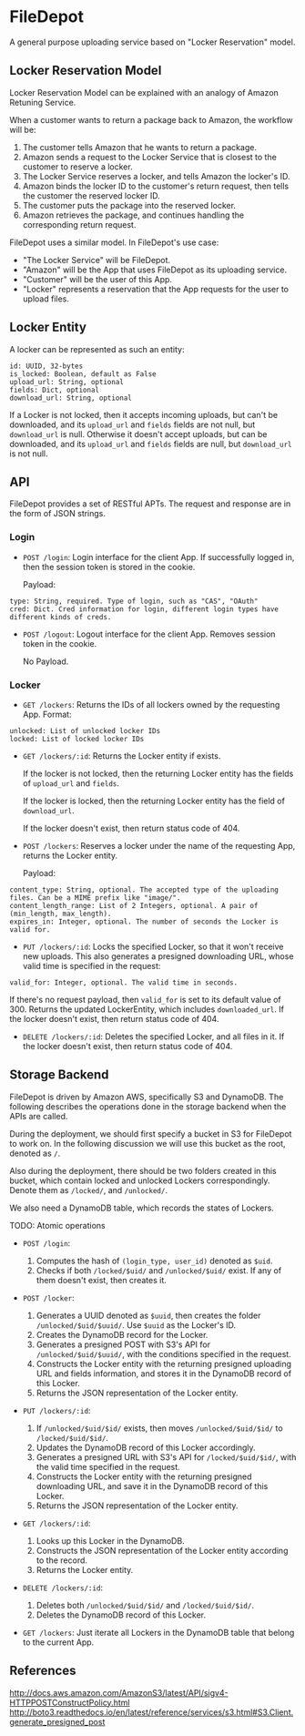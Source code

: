 # FileDepot
A general purpose uploading service based on "Locker Reservation" model.

## Locker Reservation Model
Locker Reservation Model can be explained with an analogy of Amazon Retuning Service.

When a customer wants to return a package back to Amazon, the workflow will be:

1. The customer tells Amazon that he wants to return a package.
2. Amazon sends a request to the Locker Service that is closest to the customer to reserve a locker.
3. The Locker Service reserves a locker, and tells Amazon the locker's ID.
4. Amazon binds the locker ID to the customer's return request, then tells the customer the reserved locker ID.
5. The customer puts the package into the reserved locker.
6. Amazon retrieves the package, and continues handling the corresponding return request.

FileDepot uses a similar model.
In FileDepot's use case:

- "The Locker Service" will be FileDepot.
- "Amazon" will be the App that uses FileDepot as its uploading service.
- "Customer" will be the user of this App.
- "Locker" represents a reservation that the App requests for the user to upload files.

## Locker Entity
A locker can be represented as such an entity:
```
id: UUID, 32-bytes
is_locked: Boolean, default as False
upload_url: String, optional
fields: Dict, optional
download_url: String, optional
```

If a Locker is not locked, then it accepts incoming uploads, but can't be downloaded, and its `upload_url` and `fields` fields are not null, but `download_url` is null.
Otherwise it doesn't accept uploads, but can be downloaded, and its `upload_url` and `fields` fields are null, but `download_url` is not null.

## API
FileDepot provides a set of RESTful APTs. The request and response are in the form of JSON strings.

### Login
- `POST /login`: Login interface for the client App. If successfully logged in, then the session token is stored in the cookie.

  Payload:
```
type: String, required. Type of login, such as "CAS", "OAuth"
cred: Dict. Cred information for login, different login types have different kinds of creds.
```

- `POST /logout`: Logout interface for the client App. Removes session token in the cookie.

  No Payload.

### Locker
- `GET /lockers`: Returns the IDs of all lockers owned by the requesting App.
  Format:
```
unlocked: List of unlocked locker IDs
locked: List of locked locker IDs
```

- `GET /lockers/:id`: Returns the Locker entity if exists.

  If the locker is not locked, then the returning Locker entity has the fields of `upload_url` and `fields`.

  If the locker is locked, then the returning Locker entity has the field of `download_url`.

  If the locker doesn't exist, then return status code of 404.

- `POST /lockers`: Reserves a locker under the name of the requesting App, returns the Locker entity.

  Payload:
```
content_type: String, optional. The accepted type of the uploading files. Can be a MIME prefix like "image/".
content_length_range: List of 2 Integers, optional. A pair of (min_length, max_length).
expires_in: Integer, optional. The number of seconds the Locker is valid for.
```

- `PUT /lockers/:id`: Locks the specified Locker, so that it won't receive new uploads.
  This also generates a presigned downloading URL, whose valid time is specified in the request:
```
valid_for: Integer, optional. The valid time in seconds.
```
  If there's no request payload, then `valid_for` is set to its default value of 300.
  Returns the updated LockerEntity, which includes `downloaded_url`.
  If the locker doesn't exist, then return status code of 404.

- `DELETE /lockers/:id`: Deletes the specified Locker, and all files in it.
  If the locker doesn't exist, then return status code of 404.

## Storage Backend
FileDepot is driven by Amazon AWS, specifically S3 and DynamoDB.
The following describes the operations done in the storage backend when the APIs are called.

During the deployment, we should first specify a bucket in S3 for FileDepot to work on.
In the following discussion we will use this bucket as the root, denoted as `/`.

Also during the deployment, there should be two folders created in this bucket, which contain locked and unlocked Lockers correspondingly.
Denote them as `/locked/`, and `/unlocked/`. 

We also need a DynamoDB table, which records the states of Lockers.

TODO: Atomic operations

- `POST /login`:
  1. Computes the hash of `(login_type, user_id)` denoted as `$uid`.
  2. Checks if both `/locked/$uid/` and `/unlocked/$uid/` exist. If any of them doesn't exist, then creates it.

- `POST /locker`:
  1. Generates a UUID denoted as `$uuid`, then creates the folder `/unlocked/$uid/$uuid/`. Use `$uuid` as the Locker's ID.
  2. Creates the DynamoDB record for the Locker.
  3. Generates a presigned POST with S3's API for `/unlocked/$uid/$uuid/`, with the conditions specified in the request.
  4. Constructs the Locker entity with the returning presigned uploading URL and fields information, and stores it in the DynamoDB record of this Locker.
  5. Returns the JSON representation of the Locker entity.

- `PUT /lockers/:id`:
  1. If `/unlocked/$uid/$id/` exists, then moves `/unlocked/$uid/$id/` to `/locked/$uid/$id/`.
  2. Updates the DynamoDB record of this Locker accordingly.
  3. Generates a presigned URL with S3's API for `/locked/$uid/$id/`, with the valid time specified in the request.
  4. Constructs the Locker entity with the returning presigned downloading URL, and save it in the DynamoDB record of this Locker.
  4. Returns the JSON representation of the Locker entity.

- `GET /lockers/:id`:
  1. Looks up this Locker in the DynamoDB.
  2. Constructs the JSON representation of the Locker entity according to the record.
  3. Returns the Locker entity.

- `DELETE /lockers/:id`:
  1. Deletes both `/unlocked/$uid/$id/` and `/locked/$uid/$id/`.
  2. Deletes the DynamoDB record of this Locker.

- `GET /lockers`: Just iterate all Lockers in the DynamoDB table that belong to the current App.

## References
http://docs.aws.amazon.com/AmazonS3/latest/API/sigv4-HTTPPOSTConstructPolicy.html
http://boto3.readthedocs.io/en/latest/reference/services/s3.html#S3.Client.generate_presigned_post
